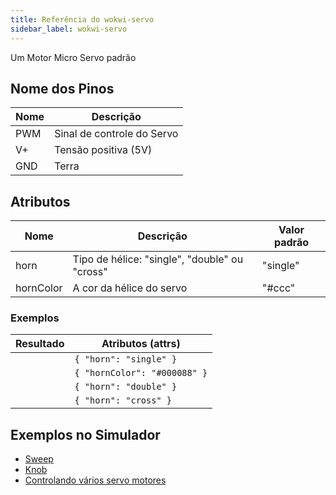```yaml
---
title: Referência do wokwi-servo
sidebar_label: wokwi-servo
---
```


Um Motor Micro Servo padrão

<wokwi-servo />

## Nome dos Pinos

| Nome | Descrição                  |
| ---- | -------------------------- |
| PWM  | Sinal de controle do Servo |
| V+   | Tensão positiva (5V)       |
| GND  | Terra                      |

## Atributos

| Nome      | Descrição                                     | Valor padrão  |
| --------- | --------------------------------------------- | ------------- |
| horn      | Tipo de hélice: "single", "double" ou "cross" | "single"      |
| hornColor | A cor da hélice do servo                      | "#ccc"        |

### Exemplos

| Resultado                        | Atributos (attrs)            |
| -------------------------------- | ---------------------------- |
| <wokwi-servo horn="single" />    | `{ "horn": "single" }`       |
| <wokwi-servo hornColor="#008" /> | `{ "hornColor": "#000088" }` |
| <wokwi-servo horn="double" />    | `{ "horn": "double" }`       |
| <wokwi-servo horn="cross" />     | `{ "horn": "cross" }`        |

## Exemplos no Simulador

- [Sweep](https://wokwi.com/arduino/libraries/Servo/Sweep)
- [Knob](https://wokwi.com/arduino/libraries/Servo/Knob)
- [Controlando vários servo motores](https://wokwi.com/arduino/projects/305087394119418434)
